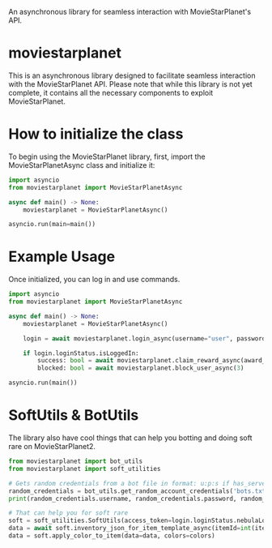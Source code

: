 An asynchronous library for seamless interaction with MovieStarPlanet's API.


# moviestarplanet
This is an asynchronous library designed to facilitate seamless interaction with the MovieStarPlanet API. Please note that while this library is not yet complete, it contains all the necessary components to exploit MovieStarPlanet.

# How to initialize the class
To begin using the MovieStarPlanet library, first, import the MovieStarPlanetAsync class and initialize it:
```python
import asyncio
from moviestarplanet import MovieStarPlanetAsync

async def main() -> None:
    moviestarplanet = MovieStarPlanetAsync()

asyncio.run(main=main())
```

# Example Usage
Once initialized, you can log in and use commands.
```python
import asyncio
from moviestarplanet import MovieStarPlanetAsync

async def main() -> None:
    moviestarplanet = MovieStarPlanetAsync()

    login = await moviestarplanet.login_async(username="user", password="password", server="fr", proxy=None)

    if login.loginStatus.isLoggedIn:
        success: bool = await moviestarplanet.claim_reward_async(award_type="VIP_STAR")
        blocked: bool = await moviestarplanet.block_user_async(3)

asyncio.run(main())
```

# SoftUtils & BotUtils
The library also have cool things that can help you botting and doing soft rare on MovieStarPlanet2.
```python
from moviestarplanet import bot_utils
from moviestarplanet import soft_utilities

# Gets random credentials from a bot file in format: u:p:s if has_server = True else u:p
random_credentials = bot_utils.get_random_account_credentials('bots.txt', has_server=False)
print(random_credentials.username, random_credentials.password, random_credentials.server)

# That can help you for soft rare
soft = soft_utilities.SoftUtils(access_token=login.loginStatus.nebulaLoginStatus["accessToken"])
data = await soft.inventory_json_for_item_template_async(itemId=int(item_id))
data = soft.apply_color_to_item(data=data, colors=colors)
```
